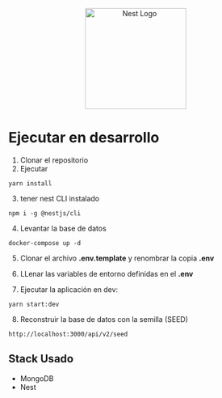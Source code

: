 <p align="center">
  <a href="http://nestjs.com/" target="blank"><img src="https://nestjs.com/img/logo-small.svg" width="200" alt="Nest Logo" /></a>
</p>
 
# Ejecutar en desarrollo

1. Clonar el repositorio
2. Ejecutar 
```
yarn install
```
3. tener nest CLI instalado
```
npm i -g @nestjs/cli
```

4. Levantar la base de datos
```
docker-compose up -d
```

5. Clonar el archivo __.env.template__ y renombrar la copia __.env__

6. LLenar las variables de entorno definidas en el __.env__

7. Ejecutar la aplicación en dev: 
```
yarn start:dev
```

8. Reconstruir la base de datos con la semilla (SEED)
```
http://localhost:3000/api/v2/seed
```

## Stack Usado

* MongoDB
* Nest